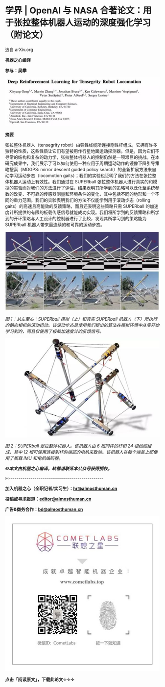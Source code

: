 # 学界 | OpenAI 与 NASA 合著论文：用于张拉整体机器人运动的深度强化学习（附论文）

选自 arXiv.org

**机器之心编译**

**参与：吴攀**

![](img/56f7ed20f437517a2e3ba680d53227e8.jpg)

**摘要**

张拉整体机器人（tensegrity robot）由弹性线缆所连接刚性杆组成，它拥有许多独特的性质，这些性质让它们有望被用作行星地面运动探测器。但是，因为它们不寻常的结构和复杂的动力学，张拉整体机器人的控制仍然是一项艰巨的挑战。在本研究成果中，我们展示了可以如何使用一种应用于周期运动动作的镜像下降引导策略搜索（MDGPS: mirror descent guided policy search）的全新扩展方法来自动学习运动步态（locomotion gaits）；我们的实验也证明了我们的方法在张拉整体机器人运动上有效性。我们通过在 SUPERball 张拉整体机器人进行真实的和模拟的实验而对我们的方法进行了评估，结果表明其所学到的策略可以泛化至系统参数的改变、不可靠的传感器测量和环境条件的变化，其中包括不同的地形和一个不同的重力范围。我们的实验表明我们的方法不仅能学到用于滚动步态（rolling gaits）的高速且高能效的反馈策略，而且还表明这些策略只需 SUPERball 的加速度计所提供的有限的板载传感信号就能成功实现。我们将所学到的反馈策略和所学到的开环策略与人工设计的控制器进行了比较，发现其所学习到的策略能为 SUPERball 机器人带来最连续的和可靠的运动步态。

![](img/1030c9c4a942e6ad65c79fff90174212.jpg)

*图 1：从左至右：SUPERball 模拟（上）和真实 SUPERball 机器人（下）所执行的朝向相机的滚动运动。该滚动步态是使用我们提出的算法在模拟环境中从零开始学习到的，而且仅使用了板载加速度计的反馈信号。*

![](img/c3f771931a9e621393b11432b258cfcf.jpg)

*图 2：SUPERball 张拉整体机器人。该机器人由 6 根同样的杆和 24 根线缆组成，其中 12 根可使用连接到杆的端部的电机来致动。该机器人在每个端盖上都使用了板载 IMU 和电机编码器。*

******©本文由机器之心编译，***转载请联系本公众号获得授权******。***

✄------------------------------------------------

**加入机器之心（全职记者/实习生）：hr@almosthuman.cn**

**投稿或寻求报道：editor@almosthuman.cn**

**广告&商务合作：bd@almosthuman.cn**

![](img/a573ff7d72f49f8fe283857b964d06fd.jpg)

**点击「阅读原文」，下载此论文↓↓↓**